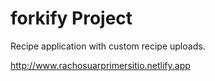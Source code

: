 # forkify Project

Recipe application with custom recipe uploads.


http://www.rachosuarprimersitio.netlify.app

